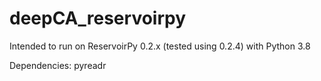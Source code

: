 # deepCA_reservoirpy

Intended to run on ReservoirPy 0.2.x (tested using 0.2.4) with Python 3.8

Dependencies:
pyreadr